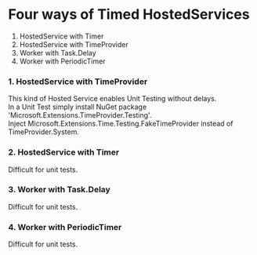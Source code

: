 # Four ways of Timed HostedServices

1. HostedService with Timer
2. HostedService with TimeProvider
3. Worker with Task.Delay
4. Worker with PeriodicTimer

### 1. HostedService with TimeProvider
This kind of Hosted Service enables Unit Testing without delays.<br>
In a Unit Test simply install NuGet package 'Microsoft.Extensions.TimeProvider.Testing'.<br>
Inject Microsoft.Extensions.Time.Testing.FakeTimeProvider instead of TimeProvider.System.
### 2. HostedService with Timer
Difficult for unit tests.
### 3. Worker with Task.Delay
Difficult for unit tests.
### 4. Worker with PeriodicTimer
Difficult for unit tests.
